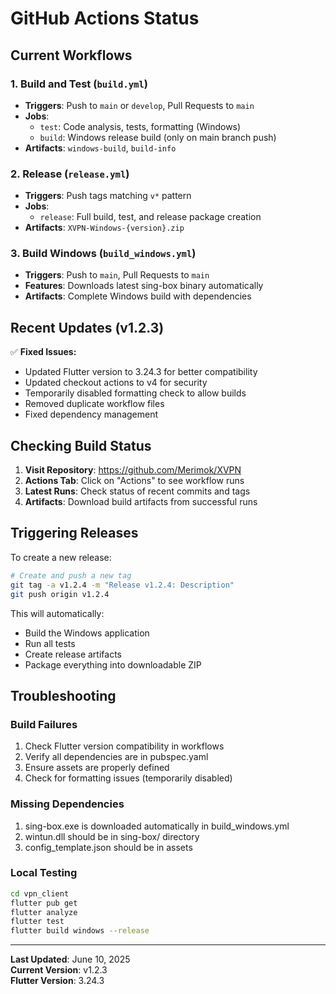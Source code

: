 # GitHub Actions Status

## Current Workflows

### 1. Build and Test (`build.yml`)
- **Triggers**: Push to `main` or `develop`, Pull Requests to `main`
- **Jobs**: 
  - `test`: Code analysis, tests, formatting (Windows)
  - `build`: Windows release build (only on main branch push)
- **Artifacts**: `windows-build`, `build-info`

### 2. Release (`release.yml`)
- **Triggers**: Push tags matching `v*` pattern
- **Jobs**: 
  - `release`: Full build, test, and release package creation
- **Artifacts**: `XVPN-Windows-{version}.zip`

### 3. Build Windows (`build_windows.yml`)
- **Triggers**: Push to `main`, Pull Requests to `main`
- **Features**: Downloads latest sing-box binary automatically
- **Artifacts**: Complete Windows build with dependencies

## Recent Updates (v1.2.3)

✅ **Fixed Issues:**
- Updated Flutter version to 3.24.3 for better compatibility
- Updated checkout actions to v4 for security
- Temporarily disabled formatting check to allow builds
- Removed duplicate workflow files
- Fixed dependency management

## Checking Build Status

1. **Visit Repository**: https://github.com/Merimok/XVPN
2. **Actions Tab**: Click on "Actions" to see workflow runs
3. **Latest Runs**: Check status of recent commits and tags
4. **Artifacts**: Download build artifacts from successful runs

## Triggering Releases

To create a new release:

```bash
# Create and push a new tag
git tag -a v1.2.4 -m "Release v1.2.4: Description"
git push origin v1.2.4
```

This will automatically:
- Build the Windows application
- Run all tests
- Create release artifacts
- Package everything into downloadable ZIP

## Troubleshooting

### Build Failures
1. Check Flutter version compatibility in workflows
2. Verify all dependencies are in pubspec.yaml
3. Ensure assets are properly defined
4. Check for formatting issues (temporarily disabled)

### Missing Dependencies
1. sing-box.exe is downloaded automatically in build_windows.yml
2. wintun.dll should be in sing-box/ directory
3. config_template.json should be in assets

### Local Testing
```bash
cd vpn_client
flutter pub get
flutter analyze
flutter test
flutter build windows --release
```

---

**Last Updated**: June 10, 2025  
**Current Version**: v1.2.3  
**Flutter Version**: 3.24.3
